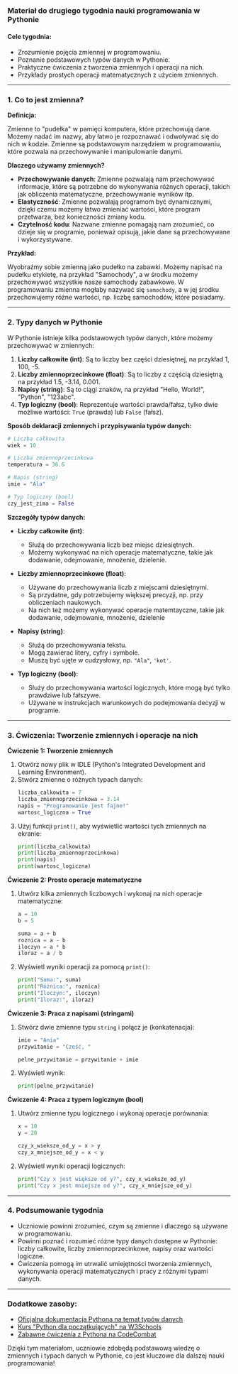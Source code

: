 ### Materiał do drugiego tygodnia nauki programowania w Pythonie

#### **Cele tygodnia:**
- Zrozumienie pojęcia zmiennej w programowaniu.
- Poznanie podstawowych typów danych w Pythonie.
- Praktyczne ćwiczenia z tworzenia zmiennych i operacji na nich.
- Przykłady prostych operacji matematycznych z użyciem zmiennych.

---

### **1. Co to jest zmienna?**

**Definicja:**

Zmienne to "pudełka" w pamięci komputera, które przechowują dane. Możemy nadać im nazwy, aby łatwo je rozpoznawać i odwoływać się do nich w kodzie. Zmienne są podstawowym narzędziem w programowaniu, które pozwala na przechowywanie i manipulowanie danymi.

**Dlaczego używamy zmiennych?**

- **Przechowywanie danych**: Zmienne pozwalają nam przechowywać informacje, które są potrzebne do wykonywania różnych operacji, takich jak obliczenia matematyczne, przechowywanie wyników itp.
- **Elastyczność**: Zmienne pozwalają programom być dynamicznymi, dzięki czemu możemy łatwo zmieniać wartości, które program przetwarza, bez konieczności zmiany kodu.
- **Czytelność kodu**: Nazwane zmienne pomagają nam zrozumieć, co dzieje się w programie, ponieważ opisują, jakie dane są przechowywane i wykorzystywane.

**Przykład:**

Wyobraźmy sobie zmienną jako pudełko na zabawki. Możemy napisać na pudełku etykietę, na przykład "Samochody", a w środku możemy przechowywać wszystkie nasze samochody zabawkowe. W programowaniu zmienna mogłaby nazywać się `samochody`, a w jej środku przechowujemy różne wartości, np. liczbę samochodów, które posiadamy.

---

### **2. Typy danych w Pythonie**

W Pythonie istnieje kilka podstawowych typów danych, które możemy przechowywać w zmiennych:

1. **Liczby całkowite (int)**: Są to liczby bez części dziesiętnej, na przykład 1, 100, -5.
2. **Liczby zmiennoprzecinkowe (float)**: Są to liczby z częścią dziesiętną, na przykład 1.5, -3.14, 0.001.
3. **Napisy (string)**: Są to ciągi znaków, na przykład "Hello, World!", "Python", "123abc".
4. **Typ logiczny (bool)**: Reprezentuje wartości prawda/fałsz, tylko dwie możliwe wartości: `True` (prawda) lub `False` (fałsz).

**Sposób deklaracji zmiennych i przypisywania typów danych:**

```python
# Liczba całkowita
wiek = 10

# Liczba zmiennoprzecinkowa
temperatura = 36.6

# Napis (string)
imie = "Ala"

# Typ logiczny (bool)
czy_jest_zima = False
```

**Szczegóły typów danych:**

- **Liczby całkowite (int)**:
  - Służą do przechowywania liczb bez miejsc dziesiętnych.
  - Możemy wykonywać na nich operacje matematyczne, takie jak dodawanie, odejmowanie, mnożenie, dzielenie.

- **Liczby zmiennoprzecinkowe (float)**:
  - Używane do przechowywania liczb z miejscami dziesiętnymi.
  - Są przydatne, gdy potrzebujemy większej precyzji, np. przy obliczeniach naukowych.
  - Na nich też możemy wykonywać operacje matemtayczne, takie jak dodawanie, odejmowanie, mnożenie, dzielenie

- **Napisy (string)**:
  - Służą do przechowywania tekstu.
  - Mogą zawierać litery, cyfry i symbole.
  - Muszą być ujęte w cudzysłowy, np. `"Ala"`, `'kot'`.

- **Typ logiczny (bool)**:
  - Służy do przechowywania wartości logicznych, które mogą być tylko prawdziwe lub fałszywe.
  - Używane w instrukcjach warunkowych do podejmowania decyzji w programie.

---

### **3. Ćwiczenia: Tworzenie zmiennych i operacje na nich**

**Ćwiczenie 1: Tworzenie zmiennych**

1. Otwórz nowy plik w IDLE (Python's Integrated Development and Learning Environment).
2. Stwórz zmienne o różnych typach danych:
   ```python
   liczba_calkowita = 7
   liczba_zmiennoprzecinkowa = 3.14
   napis = "Programowanie jest fajne!"
   wartosc_logiczna = True
   ```
3. Użyj funkcji `print()`, aby wyświetlić wartości tych zmiennych na ekranie:
   ```python
   print(liczba_calkowita)
   print(liczba_zmiennoprzecinkowa)
   print(napis)
   print(wartosc_logiczna)
   ```

**Ćwiczenie 2: Proste operacje matematyczne**

1. Utwórz kilka zmiennych liczbowych i wykonaj na nich operacje matematyczne:
   ```python
   a = 10
   b = 5

   suma = a + b
   roznica = a - b
   iloczyn = a * b
   iloraz = a / b
   ```

2. Wyświetl wyniki operacji za pomocą `print()`:
   ```python
   print("Suma:", suma)
   print("Różnica:", roznica)
   print("Iloczyn:", iloczyn)
   print("Iloraz:", iloraz)
   ```

**Ćwiczenie 3: Praca z napisami (stringami)**

1. Stwórz dwie zmienne typu `string` i połącz je (konkatenacja):
   ```python
   imie = "Ania"
   przywitanie = "Cześć, "

   pelne_przywitanie = przywitanie + imie
   ```

2. Wyświetl wynik:
   ```python
   print(pelne_przywitanie)
   ```

**Ćwiczenie 4: Praca z typem logicznym (bool)**

1. Utwórz zmienne typu logicznego i wykonaj operacje porównania:
   ```python
   x = 10
   y = 20

   czy_x_wieksze_od_y = x > y
   czy_x_mniejsze_od_y = x < y
   ```

2. Wyświetl wyniki operacji logicznych:
   ```python
   print("Czy x jest większe od y?", czy_x_wieksze_od_y)
   print("Czy x jest mniejsze od y?", czy_x_mniejsze_od_y)
   ```

---

### **4. Podsumowanie tygodnia**

- Uczniowie powinni zrozumieć, czym są zmienne i dlaczego są używane w programowaniu.
- Powinni poznać i rozumieć różne typy danych dostępne w Pythonie: liczby całkowite, liczby zmiennoprzecinkowe, napisy oraz wartości logiczne.
- Ćwiczenia pomogą im utrwalić umiejętności tworzenia zmiennych, wykonywania operacji matematycznych i pracy z różnymi typami danych.

---

### **Dodatkowe zasoby:**

- [Oficjalna dokumentacja Pythona na temat typów danych](https://docs.python.org/3/library/stdtypes.html)
- [Kurs "Python dla początkujących" na W3Schools](https://www.w3schools.com/python/python_variables.asp)
- [Zabawne ćwiczenia z Pythona na CodeCombat](https://codecombat.com/)

Dzięki tym materiałom, uczniowie zdobędą podstawową wiedzę o zmiennych i typach danych w Pythonie, co jest kluczowe dla dalszej nauki programowania!